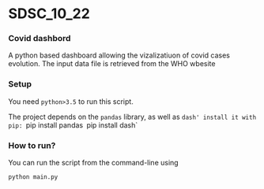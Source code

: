 # SDSC_10_22

### Covid dashbord 

A python based dashboard allowing the vizalizatiuon of covid cases evolution.
The input data file is retrieved from the WHO wbesite 


### Setup

You need `python>3.5` to run this script.

The project depends on the `pandas` library, as well as `dash' install it with pip:
`pip install pandas`
`pip install dash`


### How to run?

You can run the script from the command-line using
```
python main.py
```
